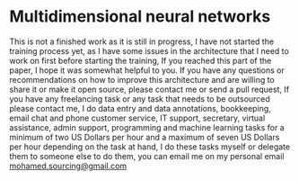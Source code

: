 # Multidimensional neural networks

This is not a finished work as it is still in progress, I have not started the training process yet, as I have some issues in the architecture that I need to work on first before starting the training,
If you reached this part of the paper, I hope it was somewhat helpful to you. If you have any questions or recommendations on how to improve this architecture and are willing to share it or make it open source, please contact me or send a pull request,
If you have any freelancing task or any task that needs to be outsourced please contact me, I do data entry and data annotations, bookkeeping, email chat and phone customer service, IT support, secretary, virtual assistance, admin support, programming and machine learning tasks for a minimum of two US Dollars per hour and a maximum of seven US Dollars per hour depending on the task at hand, I do these tasks myself or delegate them to someone else to do them, you can email me on my personal email <mohamed.sourcing@gmail.com>
  